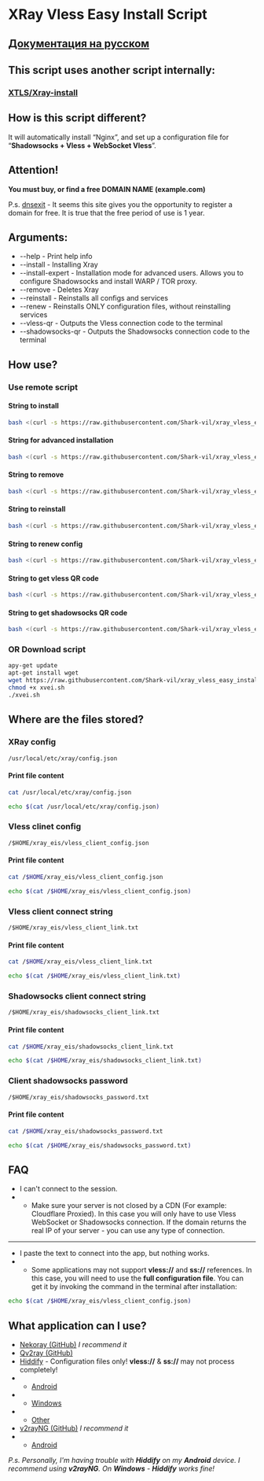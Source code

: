 # XRay Vless Easy Install Script

## [Документация на русском](./RU.md)

## This script uses another script internally:
### [XTLS/Xray-install](https://github.com/XTLS/Xray-install/raw/main/install-release.sh)

## How is this script different?
It will automatically install “Nginx”, and set up a configuration file for “**Shadowsocks + Vless + WebSocket Vless**”.

## Attention!
**You must buy, or find a free DOMAIN NAME (example.com)**

P.s. [dnsexit](https://dnsexit.com/domains/free-second-level-domains/) - It seems this site gives you the opportunity to register a domain for free. It is true that the free period of use is 1 year.

## Arguments:
* --help - Print help info
* --install - Installing Xray
* --install-expert - Installation mode for advanced users. Allows you to configure Shadowsocks and install WARP / TOR proxy.
* --remove - Deletes Xray
* --reinstall - Reinstalls all configs and services
* --renew - Reinstalls ONLY configuration files, without reinstalling services
* --vless-qr - Outputs the Vless connection code to the terminal
* --shadowsocks-qr - Outputs the Shadowsocks connection code to the terminal

## How use?

### Use remote script
#### String to install
```bash
bash <(curl -s https://raw.githubusercontent.com/Shark-vil/xray_vless_easy_install_script/master/xvei.sh) --install
```

#### String for advanced installation
```bash
bash <(curl -s https://raw.githubusercontent.com/Shark-vil/xray_vless_easy_install_script/master/xvei.sh) --install-expert
```

#### String to remove
```bash
bash <(curl -s https://raw.githubusercontent.com/Shark-vil/xray_vless_easy_install_script/master/xvei.sh) --remove
```

#### String to reinstall
```bash
bash <(curl -s https://raw.githubusercontent.com/Shark-vil/xray_vless_easy_install_script/master/xvei.sh) --reinstall
```

#### String to renew config
```bash
bash <(curl -s https://raw.githubusercontent.com/Shark-vil/xray_vless_easy_install_script/master/xvei.sh) --renew
```

#### String to get vless QR code
```bash
bash <(curl -s https://raw.githubusercontent.com/Shark-vil/xray_vless_easy_install_script/master/xvei.sh) --vless-qr
```

#### String to get shadowsocks QR code
```bash
bash <(curl -s https://raw.githubusercontent.com/Shark-vil/xray_vless_easy_install_script/master/xvei.sh) --shadowsocks-qr
```

### OR Download script
```bash
apy-get update
apt-get install wget
wget https://raw.githubusercontent.com/Shark-vil/xray_vless_easy_install_script/master/xvei.sh
chmod +x xvei.sh
./xvei.sh
```

## Where are the files stored?

### XRay config
```
/usr/local/etc/xray/config.json
```

#### Print file content
```bash
cat /usr/local/etc/xray/config.json
```
```bash
echo $(cat /usr/local/etc/xray/config.json)
```

### Vless clinet config
```
/$HOME/xray_eis/vless_client_config.json
```

#### Print file content
```bash
cat /$HOME/xray_eis/vless_client_config.json
```
```bash
echo $(cat /$HOME/xray_eis/vless_client_config.json)
```

### Vless client connect string
```
/$HOME/xray_eis/vless_client_link.txt
```

#### Print file content
```bash
cat /$HOME/xray_eis/vless_client_link.txt
```
```bash
echo $(cat /$HOME/xray_eis/vless_client_link.txt)
```

### Shadowsocks client connect string
```
/$HOME/xray_eis/shadowsocks_client_link.txt
```

#### Print file content
```bash
cat /$HOME/xray_eis/shadowsocks_client_link.txt
```
```bash
echo $(cat /$HOME/xray_eis/shadowsocks_client_link.txt)
```

### Client shadowsocks password
```
/$HOME/xray_eis/shadowsocks_password.txt
```

#### Print file content
```bash
cat /$HOME/xray_eis/shadowsocks_password.txt
```
```bash
echo $(cat /$HOME/xray_eis/shadowsocks_password.txt)
```

## FAQ
* I can't connect to the session.
* * Make sure your server is not closed by a CDN (For example: Сloudflare Proxied). In this case you will only have to use Vless WebSocket or Shadowsocks connection. If the domain returns the real IP of your server - you can use any type of connection.
---
* I paste the text to connect into the app, but nothing works.
* * Some applications may not support **vless://** and **ss://** references. In this case, you will need to use the **full configuration file**. You can get it by invoking the command in the terminal after installation:
```bash
echo $(cat /$HOME/xray_eis/vless_client_config.json)
```

## What application can I use?
* [Nekoray (GitHub)](https://github.com/MatsuriDayo/nekoray/releases/latest) *I recommend it*
* [Qv2ray (GitHub)](https://github.com/Qv2ray/Qv2ray/releases/latest)
* [Hiddify](https://hiddify.com/) - Configuration files only! **vless://** & **ss://** may not process completely!
* * [Android](https://play.google.com/store/apps/details?id=app.hiddify.com)
* * [Windows](https://apps.microsoft.com/detail/9pdfnl3qv2s5)
* * [Other](https://app.hiddify.com/)
* [v2rayNG (GitHub)](https://github.com/2dust/v2rayNG/releases/latest) *I recommend it*
* * [Android](https://play.google.com/store/apps/details?id=com.v2ray.ang)

*P.s. Personally, I'm having trouble with **Hiddify** on my **Android** device. I recommend using **v2rayNG**. On **Windows** - **Hiddify** works fine!*